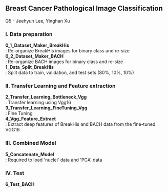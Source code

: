 ## Breast Cancer Pathological Image Classification
G5 - Jeehyun Lee, Yinghan Xu  


### I. Data preparation  
**0_1_Dataset_Maker_BreakHis**  
  : Re-organize BreakHis images for binary class and re-size  
**0_2_Dataset_Maker_BACH**  
  : Re-organize BACH images for binary class and re-size  
**1_Data_Split_BreakHis**  
  : Split data to train, validation, and test sets (80%, 10%, 10%)  

### II. Transfer Learning and Feature extraction  
**2_Transfer_Learning_Bottleneck_Vgg**  
  : Transfer learning using Vgg16  
**3_Transfer_Learning_FineTuning_Vgg**  
  : Fine Tuning  
**4_Vgg_Feature_Extract**  
  : Extract deep features of BreakHis and BACH data from the fine-tuned VGG16   

### III. Combined Model  
**5_Concatenate_Model**  
  : Required to load 'nuclei' data and 'PCA' data  

### IV. Test  
**6_Test_BACH**  
